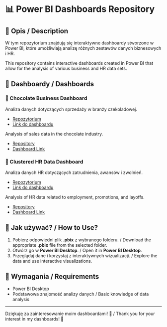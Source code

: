 # 📊 Power BI Dashboards Repository

## 📌 Opis / Description
W tym repozytorium znajdują się interaktywne dashboardy stworzone w Power BI, które umożliwiają analizę różnych zestawów danych biznesowych i HR.

This repository contains interactive dashboards created in Power BI that allow for the analysis of various business and HR data sets.

## 📂 Dashboardy / Dashboards
### 🍫 Chocolate Business Dashboard
Analiza danych dotyczących sprzedaży w branży czekoladowej.
- [Repozytorium](./Chocolate/)
- [Link do dashboardu](TU_WSTAW_LINK)

Analysis of sales data in the chocolate industry.
- [Repository](./Chocolate/)
- [Dashboard Link](INSERT_LINK_HERE)

### 👥 Clustered HR Data Dashboard
Analiza danych HR dotyczących zatrudnienia, awansów i zwolnień.
- [Repozytorium](./Clustered_HR_Data/)
- [Link do dashboardu](TU_WSTAW_LINK)

Analysis of HR data related to employment, promotions, and layoffs.
- [Repository](./Clustered_HR_Data/)
- [Dashboard Link](INSERT_LINK_HERE)

## 🚀 Jak używać? / How to Use?
1. Pobierz odpowiedni plik **.pbix** z wybranego folderu. / Download the appropriate **.pbix** file from the selected folder.
2. Otwórz go w **Power BI Desktop**. / Open it in **Power BI Desktop**.
3. Przeglądaj dane i korzystaj z interaktywnych wizualizacji. / Explore the data and use interactive visualizations.

## 📌 Wymagania / Requirements
- Power BI Desktop
- Podstawowa znajomość analizy danych / Basic knowledge of data analysis

---
Dziękuję za zainteresowanie moim dashboardami! 🚀 / Thank you for your interest in my dashboards! 🚀


